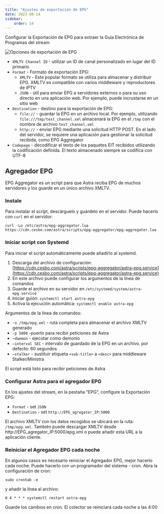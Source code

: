 ```yaml
---
title: "Ajustes de exportación de EPG"
date: 2023-08-14
sidebar:
    order: 14
---
```


Configurar la Exportación de EPG para extraer la Guía Electrónica de Programas del stream

![Opciones de exportación de EPG](https://cdn.cesbo.com/help/astra/admin-guide/stream/epg.png)

- `XMLTV Channel ID` - utilizar un ID de canal personalizado en lugar del ID primario
- `Format` - Formato de exportación EPG:
    - `XMLTV` - Este popular formato se utiliza para almacenar y distribuir EPG. XMLTV es compatible con varios middleware y reproductores de IPTV
    - `JSON` - útil para enviar EPG a servidores externos o para su uso directo en una aplicación web. Por ejemplo, puede incrustarse en un sitio web
- `Destination` - destino para la exportación de EPG:
    - `file://` - guardar la EPG en un archivo local. Por ejemplo, utilizando `file:///tmp/test_channel.xml` almacenará la EPG en el `/tmp` con el nombre de archivo `test_channel.xml`
    - `http://` - enviar EPG mediante una solicitud HTTP POST. En el lado del servidor, se requiere una aplicación para gestionar la solicitud recibida, como EPG Aggregator
- `Codepage` - decodificar el texto de los paquetes EIT recibidos utilizando la codificación definida. El texto almacenado siempre se codifica con UTF-8

## Agregador EPG[](/es/astra/admin-guide/epg#epg-aggregator)

EPG Aggregator es un script para que Astra reciba EPG de muchos servidores y los guarde en un único archivo XMLTV.

### Instale

Para instalar el script, descárguelo y guárdelo en el servidor. Puede hacerlo con `curl` en el servidor:

```
curl -Lo /etc/astra/epg-aggregator.lua https://cdn.cesbo.com/astra/scripts/epg-aggregator/epg-aggregator.lua
```

### Iniciar script con Systemd

Para iniciar el script automáticamente puede añadirlo al systemd.

1. Descarga del archivo de configuración: [https://cdn.cesbo.com/astra/scripts/epg-aggregator/astra-epg.service](https://cdn.cesbo.com/astra/scripts/epg-aggregator/astra-epg.service)
2. En este archivo puede configurar los argumentos de la línea de comandos
3. Guarde el archivo en su servidor en `/etc/systemd/system/astra-epg.service`
4. Iniciar guión: `systemctl start astra-epg`
5. Activa la ejecución automática: `systemctl enable astra-epg`

Argumentos de la línea de comandos:

- `-o /tmp/epg.xml` - ruta completa para almacenar el archivo XMLTV generado
- `-p 5000` -puerto para recibir peticiones de Astra
- `–daemon` - ejecutar como demonio
- `–interval SEC` - intervalo de guardado de la EPG en un archivo. por defecto: 60 segundos
- `–stalker` - sustituir etiqueta `<sub-title>` a `<desc>` para middleware Stalker/Ministra

El script está listo para recibir peticiones de Astra

### Configurar Astra para el agregador EPG

En los ajustes del stream, en la pestaña "EPG", configure la Exportación EPG:

- `Format` - set `JSON`
- `Destination` - set `http://EPG_agregator_IP:5000`

El archivo XMLTV con los datos recogidos se ubicará en la ruta: `/tmp/epg.xml`. También puede descargar XMLTV desde http://EPG\_agregator\_IP:5000/epg.xml o puede añadir esta URL a la aplicación cliente.

### Reiniciar el Agregador EPG cada noche

En algunos casos es necesario reiniciar el Agregador EPG, mejor hacerlo cada noche. Puede hacerlo con un programador del sistema - cron. Abra la configuración de cron:

```
sudo crontab -e
```

y añadir la línea al archivo:

```
0 4 * * * systemctl restart astra-epg
```

Guarde los cambios en cron. El colector se reiniciará cada noche a las 4:00

